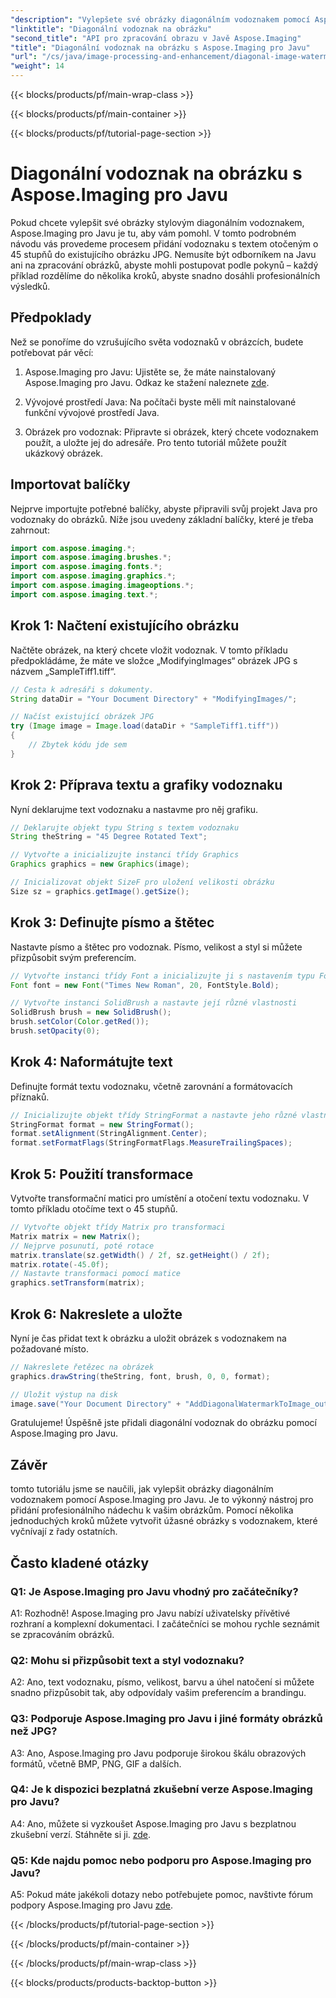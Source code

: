 ```yaml
---
"description": "Vylepšete své obrázky diagonálním vodoznakem pomocí Aspose.Imaging pro Javu. Postupujte podle tohoto podrobného návodu a bez námahy vytvářejte úžasné obrázky s vodoznakem."
"linktitle": "Diagonální vodoznak na obrázku"
"second_title": "API pro zpracování obrazu v Javě Aspose.Imaging"
"title": "Diagonální vodoznak na obrázku s Aspose.Imaging pro Javu"
"url": "/cs/java/image-processing-and-enhancement/diagonal-image-watermarking/"
"weight": 14
---
```


{{< blocks/products/pf/main-wrap-class >}}

{{< blocks/products/pf/main-container >}}

{{< blocks/products/pf/tutorial-page-section >}}

# Diagonální vodoznak na obrázku s Aspose.Imaging pro Javu


Pokud chcete vylepšit své obrázky stylovým diagonálním vodoznakem, Aspose.Imaging pro Javu je tu, aby vám pomohl. V tomto podrobném návodu vás provedeme procesem přidání vodoznaku s textem otočeným o 45 stupňů do existujícího obrázku JPG. Nemusíte být odborníkem na Javu ani na zpracování obrázků, abyste mohli postupovat podle pokynů – každý příklad rozdělíme do několika kroků, abyste snadno dosáhli profesionálních výsledků.

## Předpoklady

Než se ponoříme do vzrušujícího světa vodoznaků v obrázcích, budete potřebovat pár věcí:

1. Aspose.Imaging pro Javu: Ujistěte se, že máte nainstalovaný Aspose.Imaging pro Javu. Odkaz ke stažení naleznete [zde](https://releases.aspose.com/imaging/java/).

2. Vývojové prostředí Java: Na počítači byste měli mít nainstalované funkční vývojové prostředí Java.

3. Obrázek pro vodoznak: Připravte si obrázek, který chcete vodoznakem použít, a uložte jej do adresáře. Pro tento tutoriál můžete použít ukázkový obrázek.

## Importovat balíčky

Nejprve importujte potřebné balíčky, abyste připravili svůj projekt Java pro vodoznaky do obrázků. Níže jsou uvedeny základní balíčky, které je třeba zahrnout:

```java
import com.aspose.imaging.*;
import com.aspose.imaging.brushes.*;
import com.aspose.imaging.fonts.*;
import com.aspose.imaging.graphics.*;
import com.aspose.imaging.imageoptions.*;
import com.aspose.imaging.text.*;
```

## Krok 1: Načtení existujícího obrázku

Načtěte obrázek, na který chcete vložit vodoznak. V tomto příkladu předpokládáme, že máte ve složce „ModifyingImages“ obrázek JPG s názvem „SampleTiff1.tiff“.

```java
// Cesta k adresáři s dokumenty.
String dataDir = "Your Document Directory" + "ModifyingImages/";

// Načíst existující obrázek JPG
try (Image image = Image.load(dataDir + "SampleTiff1.tiff"))
{
    // Zbytek kódu jde sem
}
```

## Krok 2: Příprava textu a grafiky vodoznaku

Nyní deklarujme text vodoznaku a nastavme pro něj grafiku.

```java
// Deklarujte objekt typu String s textem vodoznaku
String theString = "45 Degree Rotated Text";

// Vytvořte a inicializujte instanci třídy Graphics
Graphics graphics = new Graphics(image);

// Inicializovat objekt SizeF pro uložení velikosti obrázku
Size sz = graphics.getImage().getSize();
```

## Krok 3: Definujte písmo a štětec

Nastavte písmo a štětec pro vodoznak. Písmo, velikost a styl si můžete přizpůsobit svým preferencím.

```java
// Vytvořte instanci třídy Font a inicializujte ji s nastavením typu Font Face, Size a Style.
Font font = new Font("Times New Roman", 20, FontStyle.Bold);

// Vytvořte instanci SolidBrush a nastavte její různé vlastnosti
SolidBrush brush = new SolidBrush();
brush.setColor(Color.getRed());
brush.setOpacity(0);
```

## Krok 4: Naformátujte text

Definujte formát textu vodoznaku, včetně zarovnání a formátovacích příznaků.

```java
// Inicializujte objekt třídy StringFormat a nastavte jeho různé vlastnosti
StringFormat format = new StringFormat();
format.setAlignment(StringAlignment.Center);
format.setFormatFlags(StringFormatFlags.MeasureTrailingSpaces);
```

## Krok 5: Použití transformace

Vytvořte transformační matici pro umístění a otočení textu vodoznaku. V tomto příkladu otočíme text o 45 stupňů.

```java
// Vytvořte objekt třídy Matrix pro transformaci
Matrix matrix = new Matrix();
// Nejprve posunutí, poté rotace
matrix.translate(sz.getWidth() / 2f, sz.getHeight() / 2f);
matrix.rotate(-45.0f);
// Nastavte transformaci pomocí matice
graphics.setTransform(matrix);
```

## Krok 6: Nakreslete a uložte

Nyní je čas přidat text k obrázku a uložit obrázek s vodoznakem na požadované místo.

```java
// Nakreslete řetězec na obrázek
graphics.drawString(theString, font, brush, 0, 0, format);

// Uložit výstup na disk
image.save("Your Document Directory" + "AddDiagonalWatermarkToImage_out.jpg");
```

Gratulujeme! Úspěšně jste přidali diagonální vodoznak do obrázku pomocí Aspose.Imaging pro Javu.

## Závěr

tomto tutoriálu jsme se naučili, jak vylepšit obrázky diagonálním vodoznakem pomocí Aspose.Imaging pro Javu. Je to výkonný nástroj pro přidání profesionálního nádechu k vašim obrázkům. Pomocí několika jednoduchých kroků můžete vytvořit úžasné obrázky s vodoznakem, které vyčnívají z řady ostatních.

## Často kladené otázky

### Q1: Je Aspose.Imaging pro Javu vhodný pro začátečníky?

A1: Rozhodně! Aspose.Imaging pro Javu nabízí uživatelsky přívětivé rozhraní a komplexní dokumentaci. I začátečníci se mohou rychle seznámit se zpracováním obrázků.

### Q2: Mohu si přizpůsobit text a styl vodoznaku?

A2: Ano, text vodoznaku, písmo, velikost, barvu a úhel natočení si můžete snadno přizpůsobit tak, aby odpovídaly vašim preferencím a brandingu.

### Q3: Podporuje Aspose.Imaging pro Javu i jiné formáty obrázků než JPG?

A3: Ano, Aspose.Imaging pro Javu podporuje širokou škálu obrazových formátů, včetně BMP, PNG, GIF a dalších.

### Q4: Je k dispozici bezplatná zkušební verze Aspose.Imaging pro Javu?

A4: Ano, můžete si vyzkoušet Aspose.Imaging pro Javu s bezplatnou zkušební verzí. Stáhněte si ji. [zde](https://releases.aspose.com/).

### Q5: Kde najdu pomoc nebo podporu pro Aspose.Imaging pro Javu?

A5: Pokud máte jakékoli dotazy nebo potřebujete pomoc, navštivte fórum podpory Aspose.Imaging pro Javu [zde](https://forum.aspose.com/).

{{< /blocks/products/pf/tutorial-page-section >}}

{{< /blocks/products/pf/main-container >}}

{{< /blocks/products/pf/main-wrap-class >}}

{{< blocks/products/products-backtop-button >}}